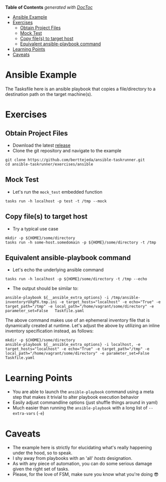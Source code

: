 <!-- START doctoc generated TOC please keep comment here to allow auto update -->
<!-- DON'T EDIT THIS SECTION, INSTEAD RE-RUN doctoc TO UPDATE -->
**Table of Contents**  *generated with [DocToc](https://github.com/thlorenz/doctoc)*

- [Ansible Example](#ansible-example)
- [Exercises](#exercises)
  - [Obtain Project Files](#obtain-project-files)
  - [Mock Test](#mock-test)
  - [Copy file(s) to target host](#copy-files-to-target-host)
  - [Equivalent ansible-playbook command](#equivalent-ansible-playbook-command)
- [Learning Points](#learning-points)
- [Caveats](#caveats)

<!-- END doctoc generated TOC please keep comment here to allow auto update -->

<a name="ansible-example"></a>
# Ansible Example

The Tasksfile here is an ansible playbook that copies a file/directory to a destination path on the target machine(s).

<a name="exercises"></a>
# Exercises

<a name="obtain-project-files"></a>
## Obtain Project Files

* Download the latest [release](https://github.com/berttejeda/ansible-taskrunner/releases)<br />
* Clone the git repository and navigate to the example<br />

```
git clone https://github.com/berttejeda/ansible-taskrunner.git
cd ansible-taskrunner/exercises/ansible
```

<a name="mock-test"></a>
## Mock Test

* Let's run the `mock_test` embedded function<br />
```
tasks run -h localhost -p test -t /tmp --mock
```

<a name="copy-files-to-target-host"></a>
## Copy file(s) to target host

* Try a typical use case<br />
```
mkdir -p ${HOME}/some/directory
tasks run -h some-host.somedomain -p ${HOME}/some/directory -t /tmp
```

<a name="equivalent-ansible-playbook-command"></a>
## Equivalent ansible-playbook command

* Let's echo the underlying ansible command<br />
```
tasks run -h localhost -p ${HOME}/some/directory -t /tmp --echo
```

* The output should be similar to:<br />

```
ansible-playbook ${__ansible_extra_options} -i /tmp/ansible-inventoryrUXgPX.tmp.ini -e target_hosts="localhost" -e echo="True" -e target_path="/tmp" -e local_path="/home/vagrant/some/directory" -e parameter_set=False   Taskfile.yaml
```

The above command makes use of an ephemeral inventory file that is dynamically created at runtime.
Let's adjust the above by utilizing an inline inventory specification instead, as follows:

```
mkdir -p ${HOME}/some/directory
ansible-playbook ${__ansible_extra_options} -i localhost, -e target_hosts="localhost" -e echo="True" -e target_path="/tmp" -e local_path="/home/vagrant/some/directory" -e parameter_set=False   Taskfile.yaml
```

<a name="learning-points"></a>
# Learning Points

- You are able to launch the `ansible-playbook` command using a meta step that makes it trivial to alter playbook execution behavior
- Easily adjust commandline options (just shuffle things around in yaml)
- Much easier than running the `ansible-playbook` with a long list of `--extra-vars` (`-e`)

<a name="caveats"></a>
# Caveats

- The example here is strictly for elucidating what's really happening under the hood, so to speak.
- I shy away from playbooks with an 'all' _hosts_ designation.
- As with any piece of automation, you can do some serious damage given the right set of tasks.
- Please, for the love of FSM, make sure you know what you're doing 😎